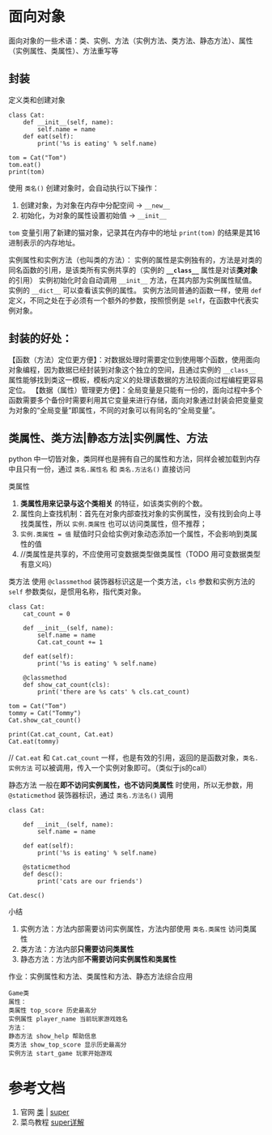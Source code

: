 # 面向对象
面向对象的一些术语：类、实例、方法（实例方法、类方法、静态方法）、属性（实例属性、类属性）、方法重写等

## 封装
定义类和创建对象
```
class Cat:
	def __init__(self, name):
		self.name = name
	def eat(self):
		print('%s is eating' % self.name)

tom = Cat("Tom")
tom.eat()
print(tom)
```

使用 `类名()` 创建对象时，会自动执行以下操作：
1. 创建对象，为对象在内存中分配空间 ->  `__new__` 
2. 初始化，为对象的属性设置初始值 -> `__init__`

`tom` 变量引用了新建的猫对象，记录其在内存中的地址 `print(tom)` 的结果是其16进制表示的内存地址。

实例属性和实例方法（也叫类的方法）：
实例的属性是实例独有的，方法是对类的同名函数的引用，是该类所有实例共享的（实例的 **`__class__`** 属性是对该**类对象**的引用）
实例初始化时会自动调用 `__init__` 方法，在其内部为实例属性赋值。
实例的 `__dict__` 可以查看该实例的属性。
实例方法同普通的函数一样，使用 `def` 定义，不同之处在于必须有一个额外的参数，按照惯例是 `self`，在函数中代表实例对象。

## 封装的好处：
【函数（方法）定位更方便】：对数据处理时需要定位到使用哪个函数，使用面向对象编程，因为数据已经封装到对象这个独立的空间，且通过实例的 `__class__` 属性能够找到类这一模板，模板内定义的处理该数据的方法较面向过程编程更容易定位。
【数据（属性）管理更方便】：全局变量是只能有一份的，面向过程中多个函数需要多个备份时需要利用其它变量来进行存储，面向对象通过封装会把变量变为对象的“全局变量”即属性，不同的对象可以有同名的“全局变量”。

## 类属性、类方法|静态方法|实例属性、方法
python 中一切皆对象，类同样也是拥有自己的属性和方法，同样会被加载到内存中且只有一份，通过 `类名.属性名` 和 `类名.方法名()` 直接访问

类属性
1. **类属性用来记录与这个类相关** 的特征，如该类实例的个数。
3. 属性向上查找机制：首先在对象内部查找对象的实例属性，没有找到会向上寻找类属性，所以 `实例.类属性` 也可以访问类属性，但不推荐；
4. `实例.类属性 = 值` 赋值时只会给实例对象动态添加一个属性，不会影响到类属性的值
5. //类属性是共享的，不应使用可变数据类型做类属性（TODO 用可变数据类型有意义吗）

类方法
使用 `@classmethod` 装饰器标识这是一个类方法，`cls` 参数和实例方法的 `self` 参数类似，是惯用名称，指代类对象。

```
class Cat:
	cat_count = 0
	
	def __init__(self, name):
		self.name = name
		Cat.cat_count += 1
	
	def eat(self):
		print('%s is eating' % self.name)

	@classmethod
	def show_cat_count(cls):
		print('there are %s cats' % cls.cat_count)

tom = Cat("Tom")
tommy = Cat("Tommy")
Cat.show_cat_count()

print(Cat.cat_count, Cat.eat)
Cat.eat(tommy)
```
// `Cat.eat` 和 `Cat.cat_count` 一样，也是有效的引用，返回的是函数对象，`类名.实例方法` 可以被调用，传入一个实例对象即可。（类似于js的call）

静态方法
一般在**即不访问实例属性，也不访问类属性** 时使用，所以无参数，用 `@staticmethod` 装饰器标识，通过 `类名.方法名()` 调用
```
class Cat:

	def __init__(self, name):
		self.name = name

	def eat(self):
		print('%s is eating' % self.name)

	@staticmethod
	def desc():
		print('cats are our friends')

Cat.desc()
```

小结
1. 实例方法：方法内部需要访问实例属性，方法内部使用 `类名.类属性` 访问类属性
2. 类方法：方法内部**只需要访问类属性**
3. 静态方法：方法内部**不需要访问实例属性和类属性**

作业：实例属性和方法、类属性和方法、静态方法综合应用
```
Game类
属性：
类属性 top_score 历史最高分
实例属性 player_name 当前玩家游戏姓名
方法：
静态方法 show_help 帮助信息
类方法 show_top_score 显示历史最高分
实例方法 start_game 玩家开始游戏
```

# 参考文档
1. 官网 [类](https://docs.python.org/3.5/tutorial/classes.html) | [super]()
2. 菜鸟教程 [super详解](https://www.runoob.com/w3cnote/python-super-detail-intro.html) 